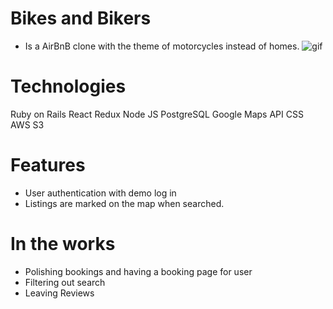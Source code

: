 # Bikes and Bikers

* Is a AirBnB clone with the theme of motorcycles instead of homes.
![gif](https://gfycat.com/brokentintedamericansaddlebred.gif)

# Technologies
Ruby on Rails
React
Redux
Node JS
PostgreSQL
Google Maps API
CSS
AWS S3


# Features

* User authentication with demo log in
* Listings are marked on the map when searched.


# In the works
* Polishing bookings and having a booking page for user
* Filtering out search
* Leaving Reviews
